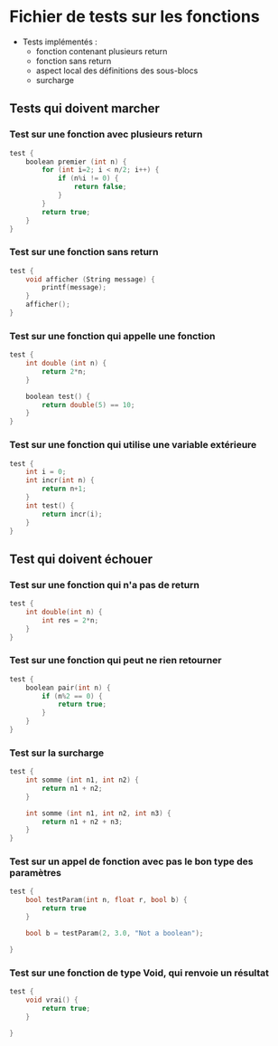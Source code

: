 # Fichier de tests sur les fonctions

-   Tests implémentés :
    -   fonction contenant plusieurs return
    -   fonction sans return
    -   aspect local des définitions des sous-blocs
    -   surcharge

## Tests qui doivent marcher

### Test sur une fonction avec plusieurs return

```c
test {
	boolean premier (int n) {
        for (int i=2; i < n/2; i++) {
            if (n%i != 0) {
                return false;
            }
        }
        return true;
    }
}
```

### Test sur une fonction sans return

```c
test {
    void afficher (String message) {
        printf(message);
    }
    afficher();
}
```

### Test sur une fonction qui appelle une fonction

```c
test {
	int double (int n) {
        return 2*n;
    }

    boolean test() {
        return double(5) == 10;
    }
}
```

### Test sur une fonction qui utilise une variable extérieure

```c
test {
	int i = 0;
    int incr(int n) {
        return n+1;
    }
    int test() {
        return incr(i);
    }
}
```

## Test qui doivent échouer

### Test sur une fonction qui n'a pas de return

```c
test {
	int double(int n) {
        int res = 2*n;
    }
}
```

### Test sur une fonction qui peut ne rien retourner

```c
test {
	boolean pair(int n) {
        if (n%2 == 0) {
            return true;
        }
    }
}
```

### Test sur la surcharge

```c
test {
	int somme (int n1, int n2) {
        return n1 + n2;
    }

    int somme (int n1, int n2, int n3) {
        return n1 + n2 + n3;
    }
}
```

### Test sur un appel de fonction avec pas le bon type des paramètres

```C
test {
	bool testParam(int n, float r, bool b) {
        return true
    }

    bool b = testParam(2, 3.0, "Not a boolean");

}
```

### Test sur une fonction de type Void, qui renvoie un résultat

```C
test {
	void vrai() {
        return true;
    }

}
```
